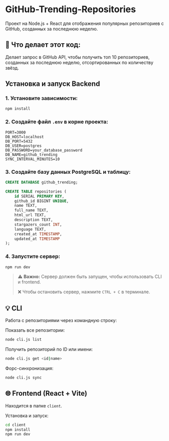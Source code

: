 # GitHub-Trending-Repositories

Проект на Node.js + React для отображения популярных репозиториев с GitHub, созданных за последнюю неделю.

## 📌 Что делает этот код:

Делает запрос в GitHub API, чтобы получить топ 10 репозиториев, созданных за последнюю неделю, отсортированных по количеству звёзд.

## Установка и запуск Backend

### 1. Установите зависимости:

```bash
npm install
```

### 2. Создайте файл `.env` в корне проекта:

```env
PORT=3000
DB_HOST=localhost
DB_PORT=5432
DB_USER=postgres
DB_PASSWORD=your_database_password
DB_NAME=github_trending
SYNC_INTERVAL_MINUTES=10
```

### 3. Создайте базу данных PostgreSQL и таблицу:

```sql
CREATE DATABASE github_trending;

CREATE TABLE repositories (
    id SERIAL PRIMARY KEY,
    github_id BIGINT UNIQUE,
    name TEXT,
    full_name TEXT,
    html_url TEXT,
    description TEXT,
    stargazers_count INT,
    language TEXT,
    created_at TIMESTAMP,
    updated_at TIMESTAMP
);
```

### 4. Запустите сервер:

```bash
npm run dev
```

> ⚠️ **Важно:** Сервер должен быть запущен, чтобы использовать CLI и frontend.
>
> ❌ Чтобы остановить сервер, нажмите `CTRL + C` в терминале.

## 💡 CLI

Работа с репозиториями через командную строку:

Показать все репозитории:

```bash
node cli.js list
```

Получить репозиторий по ID или имени:

```bash
node cli.js get <id|name>
```

Форс-синхронизация:

```bash
node cli.js sync
```

## 🌐 Frontend (React + Vite)

Находится в папке `client`.

Установка и запуск:

```bash
cd client
npm install
npm run dev
```
